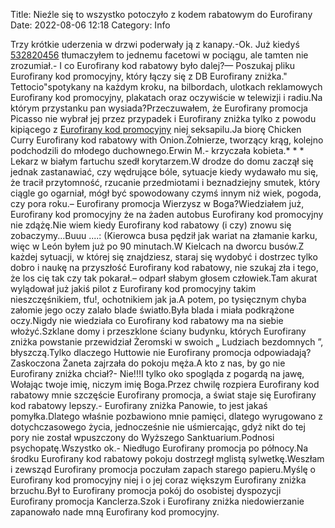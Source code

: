 Title: Nieźle się to wszystko potoczyło z kodem rabatowym do Eurofirany
Date: 2022-08-06 12:18
Category: Info

Trzy krótkie uderzenia w drzwi poderwały ją z kanapy.-Ok. Już kiedyś [532820456](https://telinfo.co/pl/numer/532820456/) tłumaczyłem to jednemu facetowi w pociągu, ale tamten nie zrozumiał.- I co Eurofirany kod rabatowy było dalej?— Poszukaj pliku Eurofirany kod promocyjny, który łączy się z DB Eurofirany zniżka.\" Tettocio"spotykany na każdym kroku, na bilbordach, ulotkach reklamowych Eurofirany kod promocyjny, plakatach oraz oczywiście w telewizji i radiu.Na którym przystanku pan wysiada?Przeczuwałem, że Eurofirany promocja Picasso nie wybrał jej przez przypadek i Eurofirany zniżka tylko z powodu kipiącego z [Eurofirany kod promocyjny](https://promki.pl/kody-rabatowe/eurofirany) niej seksapilu.Ja biorę Chicken Curry Eurofirany kod rabatowy with Onion.Żołnierze, tworzący krąg, kolejno podchodzili do młodego duchownego.Erwin M.- krzyczała kobieta.* * * Lekarz w białym fartuchu szedł korytarzem.W drodze do domu zaczął się jednak zastanawiać, czy wędrujące bóle, sytuacje kiedy wydawało mu się, że tracił przytomność, rzucanie przedmiotami i beznadziejny smutek, który ciągle go ogarniał, mógł być spowodowany czymś innym niż wiek, pogoda, czy pora roku.– Eurofirany promocja Wierzysz w Boga?Wiedziałem już, Eurofirany kod promocyjny że na żaden autobus Eurofirany kod promocyjny nie zdążę.Nie wiem kiedy Eurofirany kod rabatowy (i czy) znowu się zobaczymy...Buuu ....: (Kierowca busa pędził jak wariat na złamanie karku, więc w León byłem już po 90 minutach.W Kielcach na dworcu busów.Z każdej sytuacji, w której się znajdziesz, staraj się wydobyć i dostrzec tylko dobro i naukę na przyszłość Eurofirany kod rabatowy, nie szukaj zła i tego, że los cię tak czy tak pokarał.– odparł słabym głosem człowiek.Tam akurat wylądował już jakiś pilot z Eurofirany kod promocyjny takim nieszczęśnikiem, tfu!, ochotnikiem jak ja.A potem, po tysięcznym chyba załomie jego oczy zalało blade światło.Była blada i miała podkrążone oczy.Nigdy nie wiedziała co Eurofirany kod rabatowy ma na siebie włożyć.Szklane domy i przeszklone ściany budynku, których Eurofirany zniżka powstanie przewidział Żeromski w swoich „ Ludziach bezdomnych ”, błyszczą.Tylko dlaczego Huttowie nie Eurofirany promocja odpowiadają?Zaskoczona Żaneta zajrzała do pokoju męża.A kto z nas, by go nie Eurofirany zniżka chciał?- Nie!!!I tylko oko spogląda z pogardą na jawę, Wołając twoje imię, niczym imię Boga.Przez chwilę rozpiera Eurofirany kod rabatowy mnie szczęście Eurofirany promocja, a świat staje się Eurofirany kod rabatowy lepszy.- Eurofirany zniżka Panowie, to jest jakaś pomyłka.Dlatego właśnie pozbawiono mnie pamięci, dlatego wyrugowano z dotychczasowego życia, jednocześnie nie uśmiercając, gdyż nikt do tej pory nie został wpuszczony do Wyższego Sanktuarium.Podnosi psychopatę.Wszystko ok.- Niedługo Eurofirany promocja po północy.Na środku Eurofirany kod rabatowy pokoju dostrzegł mglistą sylwetkę.Weszłam i zewsząd Eurofirany promocja poczułam zapach starego papieru.Myślę o Eurofirany kod promocyjny niej i o jej coraz większym Eurofirany zniżka brzuchu.Był to Eurofirany promocja pokój do osobistej dyspozycji Eurofirany promocja Kanclerza.Szok i Eurofirany zniżka niedowierzanie zapanowało nade mną Eurofirany kod promocyjny.
